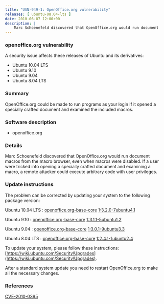 ```yaml
---
title: "USN-949-1: OpenOffice.org vulnerability"
releases: [ ubuntu-08.04-lts ]
date: 2010-06-07 12:00:00
description: |
    Marc Schoenefeld discovered that OpenOffice.org would run document macros from the macro browser, even when macros were disabled.  If a user were tricked into opening a specially crafted document and examining a macro, a remote attacker could execute arbitrary code with user privileges. 
--- 
```

 
### openoffice.org vulnerability

A security issue affects these releases of Ubuntu and its derivatives:

* Ubuntu 10.04 LTS
* Ubuntu 9.10
* Ubuntu 9.04
* Ubuntu 8.04 LTS

### Summary

OpenOffice.org could be made to run programs as your login if it opened a specially crafted document and examined the included macros.

### Software description

* openoffice.org 

### Details

Marc Schoenefeld discovered that OpenOffice.org would run document macros from the macro browser, even when macros were disabled. If a user were tricked into opening a specially crafted document and examining a macro, a remote attacker could execute arbitrary code with user privileges. 

### Update instructions

The problem can be corrected by updating your system to the following package version:

Ubuntu 10.04 LTS
 : [openoffice.org-base-core](https://launchpad.net/ubuntu/+source/openoffice.org) <span> [1:3.2.0-7ubuntu4.1](https://launchpad.net/ubuntu/+source/openoffice.org/1:3.2.0-7ubuntu4.1) </span> 

Ubuntu 9.10
 : [openoffice.org-base-core](https://launchpad.net/ubuntu/+source/openoffice.org) <span> [1:3.1.1-5ubuntu1.2](https://launchpad.net/ubuntu/+source/openoffice.org/1:3.1.1-5ubuntu1.2) </span> 

Ubuntu 9.04
 : [openoffice.org-base-core](https://launchpad.net/ubuntu/+source/openoffice.org) <span> [1:3.0.1-9ubuntu3.3](https://launchpad.net/ubuntu/+source/openoffice.org/1:3.0.1-9ubuntu3.3) </span> 

Ubuntu 8.04 LTS
 : [openoffice.org-base-core](https://launchpad.net/ubuntu/+source/openoffice.org) <span> [1:2.4.1-1ubuntu2.4](https://launchpad.net/ubuntu/+source/openoffice.org/1:2.4.1-1ubuntu2.4) </span> 

To update your system, please follow these instructions: [https://wiki.ubuntu.com/Security/Upgrades](https://wiki.ubuntu.com/Security/Upgrades).

After a standard system update you need to restart OpenOffice.org to make all the necessary changes. 

### References

 [CVE-2010-0395](http://people.ubuntu.com/~ubuntu-security/cve/CVE-2010-0395)
 
